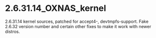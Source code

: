 2.6.31.14_OXNAS_kernel
======================

2.6.31.14 kernel sources, patched for accept4-, devtmpfs-support. Fake 2.6.32 version number and certain other fixes to make it work with newer distros.
